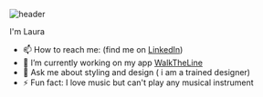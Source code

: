 ![header](https://capsule-render.vercel.app/api?type=slice&color=auto&height=200&section=header&text=Hi%20there!&animation=fadeIn&fontAlign=80&fontAlignY=35)

I'm Laura
- 📫 How to reach me: (find me on [LinkedIn](https://www.linkedin.com/in/lauravikanis/))
- 🔭 I’m currently working on my app [WalkTheLine](https://github.com/lauravikanis/WalkTheLine)
- 💬 Ask me about styling and design ( i am a trained designer)
- ⚡ Fun fact: I love music but can't play any musical instrument

<!--
**lauravikanis/lauravikanis** is a ✨ _special_ ✨ repository because its `README.md` (this file) appears on your GitHub profile.

Here are some ideas to get you started:


- 👯 I’m looking to collaborate on ...
- 🤔 I’m looking for help with ...
- 📫 How to reach me: ...
- 😄 Pronouns: ...
- 🌱 I’m currently trying to find a job (find me on [LinkedIn](https://www.linkedin.com/in/lauravikanis/))

-->
